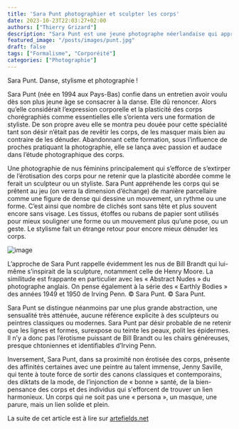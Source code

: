 ```yaml
---
title: 'Sara Punt photographier et sculpter les corps'
date: 2023-10-23T22:03:27+02:00
authors: ["Thierry Grizard"]
description: "Sara Punt est une jeune photographe néerlandaise qui appréhende la photographie comme une chorégraphie qui sculpte et stylise les corps. "
featured_image: "/posts/images/punt.jpg"
draft: false
tags: ["Formalisme", "Corporéité"]
categories: ["Photographie"]
---
```


Sara Punt. Danse, stylisme et photographie !

Sara Punt (née en 1994 aux Pays-Bas) confie dans un entretien avoir voulu dès son plus jeune âge se consacrer à la danse. Elle dû renoncer. Alors qu’elle considérait l’expression corporelle et la plasticité des corps chorégraphiés comme essentielles elle s’orienta vers une formation de styliste. De son propre aveu elle se montra peu douée pour cette spécialité tant son désir n’était pas de revêtir les corps, de les masquer mais bien au contraire de les dénuder. Abandonnant cette formation, sous l’influence de proches pratiquant la photographie, elle se lança avec passion et audace dans l’étude photographique des corps.

Une photographie de nus féminins principalement qui s’efforce de s’extirper de l’érotisation des corps pour ne retenir que la plasticité abordée comme le ferait un sculpteur ou un styliste. Sara Punt appréhende les corps qui se prêtent au jeu (on verra la dimension d’échange) de manière parcellaire comme une figure de dense qui dessine un mouvement, un rythme ou une forme. C’est ainsi que nombre de clichés sont sans tête et plus souvent encore sans visage. Les tissus, étoffes ou rubans de papier sont utilisés pour mieux souligner une forme ou un mouvement plus qu’une pose, ou un geste. Le stylisme fait un étrange retour pour encore mieux dénuder les corps.

![image](/posts/images/punt/sara-punt_photography_in-the-absence-of-eye.jpg)

L’approche de Sara Punt rappelle évidemment les nus de Bill Brandt qui lui-même s’inspirait de la sculpture, notamment celle de Henry Moore. La similitude est frappante en particulier avec les « Abstract Nudes » du photographe anglais. On pense également à la série des « Earthly Bodies » des années 1949 et 1950 de Irving Penn.
© Sara Punt.
© Sara Punt.

Sara Punt se distingue néanmoins par une plus grande abstraction, une sensualité très atténuée, aucune référence explicite à des sculpteurs ou peintres classiques ou modernes. Sara Punt par désir probable de ne retenir que les lignes et formes, surexpose ou teinte les peaux, polit les épidermes. Il n’y a donc pas l’érotisme puissant de Bill Brandt ou les chairs généreuses, presque chtoniennes et identifiables d’Irving Penn.

Inversement, Sara Punt, dans sa proximité non érotisée des corps, présente des affinités certaines avec une peintre au talent immense, Jenny Saville, qui tente à toute force de sortir des canons classiques et contemporains, des diktats de la mode, de l’injonction de « bonne » santé, de la bien-pensance des corps et des individus qui s'efforcent de trouver un lien harmonieux. Un corps qui ne soit pas une « persona », un masque, une parure, mais un lien solide et plein.

La suite de cet article est à lire sur [artefields.net](https://www.artefields.net/sara-punt-photographier-et-sculpter-les-corps/)

